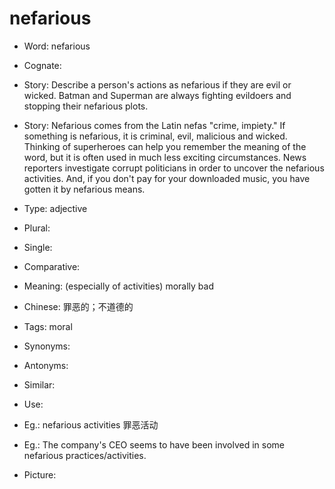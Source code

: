 # nefarious

- Word: nefarious
- Cognate: 
- Story: Describe a person's actions as nefarious if they are evil or wicked. Batman and Superman are always fighting evildoers and stopping their nefarious plots.
- Story: Nefarious comes from the Latin nefas "crime, impiety." If something is nefarious, it is criminal, evil, malicious and wicked. Thinking of superheroes can help you remember the meaning of the word, but it is often used in much less exciting circumstances. News reporters investigate corrupt politicians in order to uncover the nefarious activities. And, if you don't pay for your downloaded music, you have gotten it by nefarious means.

- Type: adjective
- Plural: 
- Single: 
- Comparative: 
- Meaning: (especially of activities) morally bad
- Chinese: 罪恶的；不道德的
- Tags: moral
- Synonyms: 
- Antonyms: 
- Similar: 
- Use: 
- Eg.: nefarious activities 罪恶活动
- Eg.: The company's CEO seems to have been involved in some nefarious practices/activities.
- Picture: 

